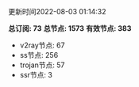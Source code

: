 更新时间2022-08-03 01:14:32

**总订阅: 73**
**总节点: 1573**
**有效节点: 383**
- v2ray节点: 67
- ss节点: 256
- trojan节点: 57
- ssr节点: 3

